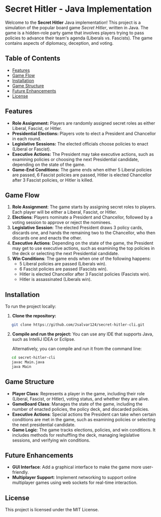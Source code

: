 # Secret Hitler - Java Implementation

Welcome to the **Secret Hitler** Java implementation! This project is a simulation of the popular board game *Secret Hitler*, written in Java. The game is a hidden-role party game that involves players trying to pass policies to advance their team's agenda (Liberals vs. Fascists). The game contains aspects of diplomacy, deception, and voting.

## Table of Contents
- [Features](#features)
- [Game Flow](#game-flow)
- [Installation](#installation)
- [Game Structure](#game-structure)
- [Future Enhancements](#future-enhancements)
- [License](#license)

## Features

- **Role Assignment:** Players are randomly assigned secret roles as either Liberal, Fascist, or Hitler.
- **Presidential Elections:** Players vote to elect a President and Chancellor in each round.
- **Legislative Sessions:** The elected officials choose policies to enact (Liberal or Fascist).
- **Executive Actions:** The President may take executive actions, such as examining policies or choosing the next Presidential candidate, depending on the state of the game.
- **Game-End Conditions:** The game ends when either 5 Liberal policies are passed, 6 Fascist policies are passed, Hitler is elected Chancellor after 3 Fascist policies, or Hitler is killed.

## Game Flow

1. **Role Assignment**: The game starts by assigning secret roles to players. Each player will be either a Liberal, Fascist, or Hitler.
2. **Elections**: Players nominate a President and Chancellor, followed by a voting session to approve or reject the nominees.
3. **Legislative Session**: The elected President draws 3 policy cards, discards one, and hands the remaining two to the Chancellor, who then discards one and enacts the other.
4. **Executive Actions**: Depending on the state of the game, the President may get to use executive actions, such as examining the top policies in the deck or selecting the next Presidential candidate.
5. **Win Conditions**: The game ends when one of the following happens:
   - 5 Liberal policies are passed (Liberals win).
   - 6 Fascist policies are passed (Fascists win).
   - Hitler is elected Chancellor after 3 Fascist policies (Fascists win).
   - Hitler is assassinated (Liberals win).

## Installation

To run the project locally:

1. **Clone the repository:**
   
```bash
   git clone https://github.com/Jsalvar124/secret-hitler-cli.git
```
2. **Compile and run the project:**
   You can use any IDE that supports Java, such as IntelliJ IDEA or Eclipse.

   Alternatively, you can compile and run it from the command line:
```bash
   cd secret-hitler-cli
   javac Main.java
   java Main
```
## Game Structure

- **Player Class**: Represents a player in the game, including their role (Liberal, Fascist, or Hitler), voting status, and whether they are alive.
- **GameBoard Class**: Manages the state of the game, including the number of enacted policies, the policy deck, and discarded policies.
- **Executive Actions**: Special actions the President can take when certain conditions are met in the game, such as examining policies or selecting the next presidential candidate.
- **Game Logic**: The game tracks elections, policies, and win conditions. It includes methods for reshuffling the deck, managing legislative sessions, and verifying win conditions.


## Future Enhancements

- **GUI Interface**: Add a graphical interface to make the game more user-friendly.
- **Multiplayer Support**: Implement networking to support online multiplayer games using web sockets for real-time interaction.

## License

This project is licensed under the MIT License. 
